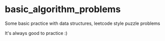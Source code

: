 # basic_algorithm_problems

Some basic practice with data structures, leetcode style puzzle problems

It's always good to practice :)
